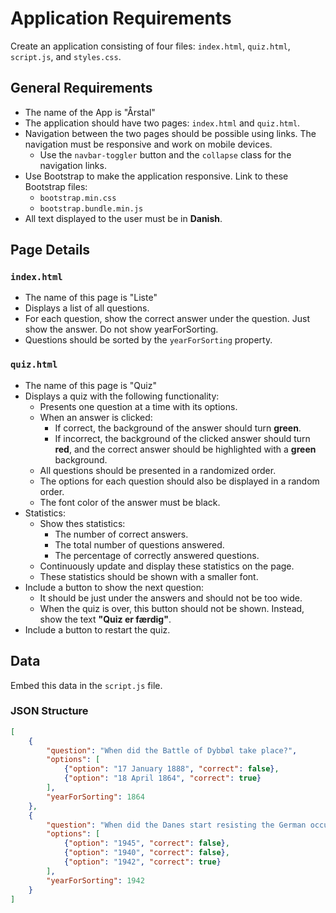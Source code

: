 # Application Requirements

Create an application consisting of four files: `index.html`, `quiz.html`, `script.js`, and `styles.css`.

## General Requirements

- The name of the App is "Årstal"
- The application should have two pages: `index.html` and `quiz.html`.
- Navigation between the two pages should be possible using links. The navigation must be responsive and work on mobile devices.
  - Use the `navbar-toggler` button and the `collapse` class for the navigation links.
- Use Bootstrap to make the application responsive. Link to these Bootstrap files:
  - `bootstrap.min.css`
  - `bootstrap.bundle.min.js`
- All text displayed to the user must be in **Danish**.

## Page Details

### `index.html`
- The name of this page is "Liste"
- Displays a list of all questions.
- For each question, show the correct answer under the question. Just show the answer. Do not show yearForSorting.
- Questions should be sorted by the `yearForSorting` property.

### `quiz.html`
- The name of this page is "Quiz"
- Displays a quiz with the following functionality:
  - Presents one question at a time with its options.
  - When an answer is clicked:
    - If correct, the background of the answer should turn **green**.
    - If incorrect, the background of the clicked answer should turn **red**, and the correct answer should be highlighted with a **green** background.
  - All questions should be presented in a randomized order.
  - The options for each question should also be displayed in a random order.
  - The font color of the answer must be black.
- Statistics:
  - Show thes statistics:
    - The number of correct answers.
    - The total number of questions answered.
    - The percentage of correctly answered questions.
  - Continuously update and display these statistics on the page.
  - These statistics should be shown with a smaller font.
- Include a button to show the next question:
  - It should be just under the answers and should not be too wide.
  - When the quiz is over, this button should not be shown. Instead, show the text **"Quiz er færdig"**.
- Include a button to restart the quiz.

## Data

Embed this data in the `script.js` file.

### JSON Structure
```json
[
    {
        "question": "When did the Battle of Dybbøl take place?",
        "options": [
            {"option": "17 January 1888", "correct": false},
            {"option": "18 April 1864", "correct": true}
        ],
        "yearForSorting": 1864
    },
    {
        "question": "When did the Danes start resisting the German occupation?",
        "options": [
            {"option": "1945", "correct": false},
            {"option": "1940", "correct": false},
            {"option": "1942", "correct": true}
        ],
        "yearForSorting": 1942
    }
]